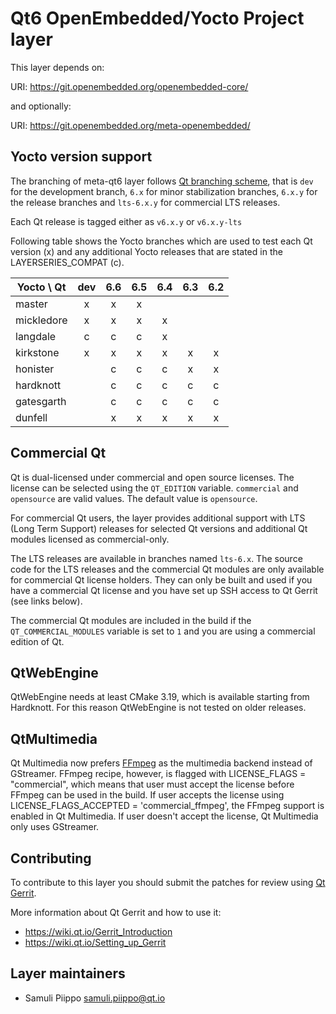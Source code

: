 Qt6 OpenEmbedded/Yocto Project layer
====================================

This layer depends on:

URI: https://git.openembedded.org/openembedded-core/

and optionally:

URI: https://git.openembedded.org/meta-openembedded/

Yocto version support
---------------------

The branching of meta-qt6 layer follows [Qt branching scheme](https://wiki.qt.io/Branch_Guidelines),
that is `dev` for the development branch, `6.x` for minor stabilization branches,
`6.x.y` for the release branches and `lts-6.x.y` for commercial LTS releases.

Each Qt release is tagged either as `v6.x.y` or `v6.x.y-lts`

Following table shows the Yocto branches which are used to test each
Qt version (x) and any additional Yocto releases that are stated in
the LAYERSERIES_COMPAT (c).

| Yocto \ Qt | dev | 6.6 | 6.5 | 6.4 | 6.3 | 6.2 |
| ---------- |:---:|:---:|:---:|:---:|:---:|:---:|
| master     |  x  |  x  |  x  |     |     |     |
| mickledore |  x  |  x  |  x  |  x  |     |     |
| langdale   |  c  |  c  |  c  |  x  |     |     |
| kirkstone  |  x  |  x  |  x  |  x  |  x  |  x  |
| honister   |     |  c  |  c  |  c  |  x  |  x  |
| hardknott  |     |  c  |  c  |  c  |  c  |  c  |
| gatesgarth |     |  c  |  c  |  c  |  c  |  c  |
| dunfell    |     |  x  |  x  |  x  |  x  |  x  |

Commercial Qt
-------------

Qt is dual-licensed under commercial and open source licenses.
The license can be selected using the `QT_EDITION` variable. `commercial` and
`opensource` are valid values. The default value is `opensource`.

For commercial Qt users, the layer provides additional support with LTS
(Long Term Support) releases for selected Qt versions and additional
Qt modules licensed as commercial-only.

The LTS releases are available in branches named `lts-6.x`. The source code
for the LTS releases and the commercial Qt modules are only available for
commercial Qt license holders. They can only be built and used if you have
a commercial Qt license and you have set up SSH access to Qt Gerrit (see links below).

The commercial Qt modules are included in the build if the `QT_COMMERCIAL_MODULES`
variable is set to `1` and you are using a commercial edition of Qt.

QtWebEngine
-----------

QtWebEngine needs at least CMake 3.19, which is available starting from Hardknott.
For this reason QtWebEngine is not tested on older releases.

QtMultimedia
------------

Qt Multimedia now prefers [FFmpeg][1] as the multimedia backend instead of GStreamer.
FFmpeg recipe, however, is flagged with LICENSE_FLAGS = "commercial", which means
that user must accept the license before FFmpeg can be used in the build. If user
accepts the license using LICENSE_FLAGS_ACCEPTED = 'commercial_ffmpeg', the FFmpeg
support is enabled in Qt Multimedia. If user doesn't accept the license,
Qt Multimedia only uses GStreamer.

[1]: https://doc.qt.io/qt-6/qtmultimedia-index.html#ffmpeg-as-the-default-backend

Contributing
------------

To contribute to this layer you should submit the patches for review using
[Qt Gerrit](https://codereview.qt-project.org).

More information about Qt Gerrit and how to use it:
 - https://wiki.qt.io/Gerrit_Introduction
 - https://wiki.qt.io/Setting_up_Gerrit

Layer maintainers
-----------------

 - Samuli Piippo <samuli.piippo@qt.io>

